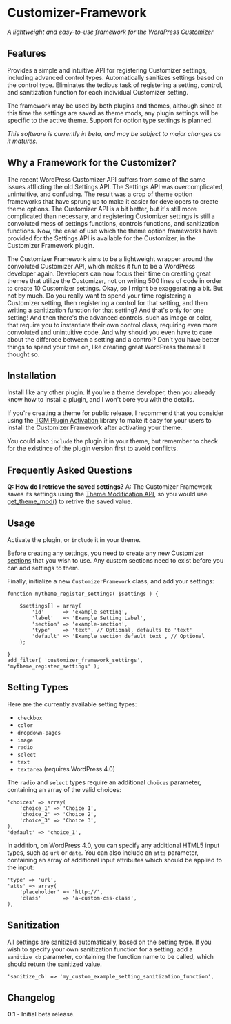 # Customizer-Framework

*A lightweight and easy-to-use framework for the WordPress Customizer*

## Features

Provides a simple and intuitive API for registering Customizer settings, including advanced control types. Automatically sanitizes settings based on the control type. Eliminates the tedious task of registering a setting, control, and sanitization function for each individual Customizer setting.

The framework may be used by both plugins and themes, although since at this time the settings are saved as theme mods, any plugin settings will be specific to the active theme. Support for option type settings is planned.

*This software is currently in beta, and may be subject to major changes as it matures.*

## Why a Framework for the Customizer?

The recent WordPress Customizer API suffers from some of the same issues afflicting the old Settings API. The Settings API was overcomplicated, unintuitive, and confusing. The result was a crop of theme option frameworks that have sprung up to make it easier for developers to create theme options. The Customizer API is a bit better, but it's still more complicated than necessary, and registering Customizer settings is still a convoluted mess of settings functions, controls functions, and sanitization functions. Now, the ease of use which the theme option frameworks have provided for the Settings API is available for the Customizer, in the Customizer Framework plugin.

The Customizer Framework aims to be a lightweight wrapper around the convoluted Customizer API, which makes it fun to be a WordPress developer again. Developers can now focus their time on creating great themes that utilize the Customizer, not on writing 500 lines of code in order to create 10 Customizer settings. Okay, so I might be exaggerating a bit. But not by much. Do you really want to spend your time registering a Customizer setting, then registering a control for that setting, and then writing a sanitization function for that setting? And that's only for one setting! And then there's the advanced controls, such as image or color, that require you to instantiate their own control class, requiring even more convoluted and unintuitive code. And why should you even have to care about the differece between a setting and a control? Don't you have better things to spend your time on, like creating great WordPress themes? I thought so.

## Installation

Install like any other plugin. If you're a theme developer, then you already know how to install a plugin, and I won't bore you with the details.

If you're creating a theme for public release, I recommend that you consider using the [TGM Plugin Activation](http://tgmpluginactivation.com/) library to make it easy for your users to install the Customizer Framework after activating your theme.

You could also `include` the plugin it in your theme, but remember to check for the existince of the plugin version first to avoid conflicts.

## Frequently Asked Questions

**Q: How do I retrieve the saved settings?**
A: The Customizer Framework saves its settings using the [Theme Modification API](http://codex.wordpress.org/Theme_Modification_API), so you would use [get_theme_mod()](http://codex.wordpress.org/Function_Reference/get_theme_mod) to retrive the saved value.

## Usage

Activate the plugin, or `include` it in your theme.

Before creating any settings, you need to create any new Customizer [sections](http://codex.wordpress.org/Class_Reference/WP_Customize_Manager/add_section) that you wish to use. Any custom sections need to exist before you can add settings to them.

Finally, initialize a new `CustomizerFramework` class, and add your settings:

	function mytheme_register_settings( $settings ) {
	
		$settings[] = array(
			'id'      => 'example_setting',
			'label'   => 'Example Setting Label',
			'section' => 'example-section',
			'type'    => 'text', // Optional, defaults to 'text'
			'default' => 'Example section default text', // Optional
		);
	
	}
	add_filter( 'customizer_framework_settings', 'mytheme_register_settings' );

## Setting Types

Here are the currently available setting types:

* `checkbox`
* `color`
* `dropdown-pages`
* `image`
* `radio`
* `select`
* `text`
* `textarea` (requires WordPress 4.0)

The `radio` and `select` types require an additional `choices` parameter, containing an array of the valid choices:

	'choices' => array(
		'choice_1' => 'Choice 1',
		'choice_2' => 'Choice 2',
		'choice_3' => 'Choice 3',
	),
	'default' => 'choice_1',

In addition, on WordPress 4.0, you can specify any additional HTML5 input types, such as `url` or `date`. You can also include an `atts` parameter, containing an array of additional input attributes which should be applied to the input:

	'type' => 'url',
	'atts' => array(
		'placeholder' => 'http://',
		'class'       => 'a-custom-css-class',
	),

## Sanitization

All settings are sanitized automatically, based on the setting type. If you wish to specify your own sanitization function for a setting, add a `sanitize_cb` parameter, containing the function name to be called, which should return the sanitized value.

	'sanitize_cb' => 'my_custom_example_setting_sanitization_function',

## Changelog

**0.1** - Initial beta release.

